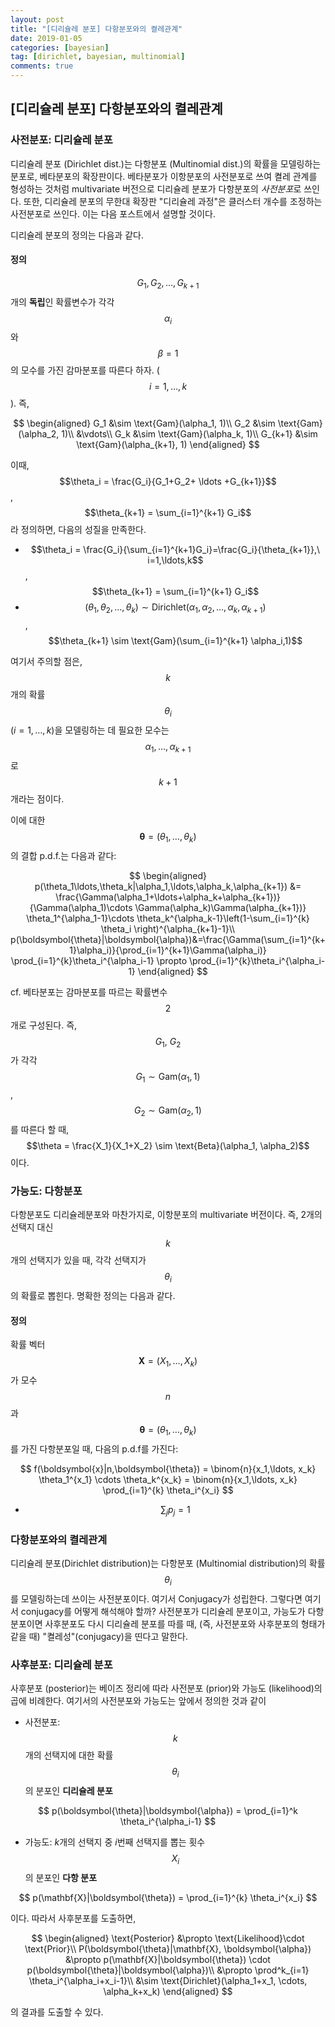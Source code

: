 ```yaml
---
layout: post
title: "[디리슐레 분포] 다항분포와의 켤레관계"
date: 2019-01-05 
categories: [bayesian]
tag: [dirichlet, bayesian, multinomial]
comments: true
---
```

## **[디리슐레 분포] 다항분포와의 켤레관계**
### **사전분포: 디리슐레 분포**
디리슐레 분포 (Dirichlet dist.)는 다항분포 (Multinomial dist.)의 확률을 모델링하는 분포로, 베타분포의 확장판이다. 베타분포가 이항분포의 사전분포로 쓰여 켤레 관계를 형성하는 것처럼 multivariate 버전으로 디리슐레 분포가 다항분포의 *사전분포*로 쓰인다.
또한, 디리슐레 분포의 무한대 확장판 "디리슐레 과정"은 클러스터 개수를 조정하는 사전분포로 쓰인다. 이는 다음 포스트에서 설명할 것이다. 

 디리슐레 분포의 정의는 다음과 같다.

#### **정의**
$$G_1,G_2,\ldots, G_{k+1}$$개의 **독립**인 확률변수가 각각 $$\alpha_i$$와 $$\beta=1$$의 모수를 가진 감마분포를 따른다 하자. ($$i=1,\ldots,k$$). 즉,

$$
\begin{aligned}
G_1 &\sim \text{Gam}(\alpha_1, 1)\\
G_2 &\sim \text{Gam}(\alpha_2, 1)\\
&\vdots\\
G_k &\sim \text{Gam}(\alpha_k, 1)\\
G_{k+1} &\sim \text{Gam}(\alpha_{k+1}, 1)
\end{aligned}
$$

이때, $$\theta_i = \frac{G_i}{G_1+G_2+ \ldots +G_{k+1}}$$, $$\theta_{k+1} = \sum_{i=1}^{k+1} G_i$$ 라 정의하면, 다음의 성질을 만족한다.
* $$\theta_i = \frac{G_i}{\sum_{i=1}^{k+1}G_i}=\frac{G_i}{\theta_{k+1}},\ i=1,\ldots,k$$, $$\theta_{k+1} = \sum_{i=1}^{k+1} G_i$$
* $$(\theta_1,\theta_2,\ldots,\theta_k) \sim \text{Dirichlet} (\alpha_1,\alpha_2,\ldots,\alpha_k, \alpha_{k+1})$$, $$\theta_{k+1} \sim \text{Gam}(\sum_{i=1}^{k+1} \alpha_i,1)$$

 여기서 주의할 점은, $$k$$개의 확률 $$\theta_i$$ ($i=1,\ldots,k$)을 모델링하는 데 필요한 모수는 $$\alpha_1,\ldots, \alpha_{k+1}$$로 $$k+1$$개라는 점이다.

이에 대한 $$\boldsymbol{\theta}=(\theta_1,\ldots,\theta_k)$$의 결합 p.d.f.는 다음과 같다:

$$
\begin{aligned}
p(\theta_1\ldots,\theta_k|\alpha_1,\ldots,\alpha_k,\alpha_{k+1}) &= \frac{\Gamma(\alpha_1+\ldots+\alpha_k+\alpha_{k+1})}{\Gamma(\alpha_1)\cdots \Gamma(\alpha_k)\Gamma(\alpha_{k+1})} \theta_1^{\alpha_1-1}\cdots \theta_k^{\alpha_k-1}\left(1-\sum_{i=1}^{k} \theta_i \right)^{\alpha_{k+1}-1}\\ 
p(\boldsymbol{\theta}|\boldsymbol{\alpha})&=\frac{\Gamma(\sum_{i=1}^{k+1}\alpha_i)}{\prod_{i=1}^{k+1}\Gamma(\alpha_i)} \prod_{i=1}^{k}\theta_i^{\alpha_i-1} \propto \prod_{i=1}^{k}\theta_i^{\alpha_i-1}
\end{aligned}
$$

cf. 베타분포는 감마분포를 따르는 확률변수 $$2$$개로 구성된다. 즉, $$G_1,\ G_2$$가 각각 $$G_1\sim \text{Gam}(\alpha_1,1)$$, $$G_2 \sim \text{Gam}(\alpha_2,1)$$를 따른다 할 때, $$\theta = \frac{X_1}{X_1+X_2} \sim \text{Beta}(\alpha_1, \alpha_2)$$이다.

### **가능도: 다항분포**

다항분포도 디리슐레분포와 마찬가지로, 이항분포의 multivariate 버전이다. 즉, 2개의 선택지 대신 $$k$$개의 선택지가 있을 때, 각각 선택지가 $$\theta_i$$의 확률로 뽑힌다. 명확한 정의는 다음과 같다.

#### **정의**
확률 벡터 $$\mathbf{X} = (X_1,\ldots,X_k)$$가 모수 $$n$$과 $$\boldsymbol{\theta} = (\theta_1,\ldots, \theta_k)$$를 가진 다항분포일 때, 다음의 p.d.f를 가진다:

$$
f(\boldsymbol{x}|n,\boldsymbol{\theta}) = \binom{n}{x_1,\ldots, x_k} \theta_1^{x_1} \cdots \theta_k^{x_k} = \binom{n}{x_1,\ldots, x_k} \prod_{i=1}^{k} \theta_i^{x_i} 
$$
* $$\sum_j p_j = 1$$

### **다항분포와의 켤레관계**
디리슐레 분포(Dirichlet distribution)는 다항분포 (Multinomial distribution)의 확률 $$\theta_i$$를 모델링하는데 쓰이는 사전분포이다. 여기서 Conjugacy가 성립한다.  그렇다면 여기서 conjugacy를 어떻게 해석해야 할까? 사전분포가 디리슐레 분포이고, 가능도가 다항분포이면 사후분포도 다시 디리슐레 분포를 따를 때, (즉, 사전분포와 사후분포의 형태가 같을 때) "켤레성"(conjugacy)을 띤다고 말한다.

### **사후분포: 디리슐레 분포**
사후분포 (posterior)는 베이즈 정리에 따라 사전분포 (prior)와 가능도 (likelihood)의 곱에 비례한다. 여기서의 사전분포와 가능도는 앞에서 정의한 것과 같이 
* 사전분포: $$k$$개의 선택지에 대한 확률 $$\theta_i$$의 분포인 **디리슐레 분포**

$$
p(\boldsymbol{\theta}|\boldsymbol{\alpha}) = \prod_{i=1}^k \theta_i^{\alpha_i-1}
$$

* 가능도: $k$개의 선택지 중 $i$번째 선택지를 뽑는 횟수 $$X_i$$의 분포인 **다항 분포** 

$$
p(\mathbf{X}|\boldsymbol{\theta}) = \prod_{i=1}^{k} \theta_i^{x_i}
$$

이다. 따라서 사후분포를 도출하면,

$$
\begin{aligned}
\text{Posterior} &\propto \text{Likelihood}\cdot \text{Prior}\\
P(\boldsymbol{\theta}|\mathbf{X}, \boldsymbol{\alpha}) &\propto p(\mathbf{X}|\boldsymbol{\theta}) \cdot p(\boldsymbol{\theta}|\boldsymbol{\alpha})\\
&\propto \prod^k_{i=1} \theta_i^{\alpha_i+x_i-1}\\
&\sim \text{Dirichlet}(\alpha_1+x_1, \cdots, \alpha_k+x_k)
\end{aligned}
$$

의 결과를 도출할 수 있다.